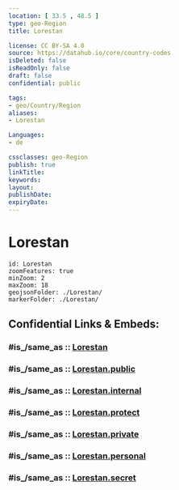 ```yaml
---
location: [ 33.5 , 48.5 ] 
type: geo-Region
title: Lorestan

license: CC BY-SA 4.0
source: https://datahub.io/core/country-codes
isDeleted: false
isReadOnly: false
draft: false
confidential: public

tags:
- geo/Country/Region
aliases:
- Lorestan

Languages:
- de

cssclasses: geo-Region
publish: true
linkTitle: 
keywords: 
layout: 
publishDate: 
expiryDate: 
---
```


# Lorestan

```leaflet
id: Lorestan
zoomFeatures: true 
minZoom: 2 
maxZoom: 18
geojsonFolder: ./Lorestan/
markerFolder: ./Lorestan/
```


## Confidential Links & Embeds: 

### #is_/same_as :: [Lorestan](/_Standards/Earth/Continent/Asia/Asia~West/Iran/provinces~Iran/Lorestan.md) 

### #is_/same_as :: [Lorestan.public](/_public/Earth/Continent/Asia/Asia~West/Iran/provinces~Iran/Lorestan.public.md) 

### #is_/same_as :: [Lorestan.internal](/_internal/Earth/Continent/Asia/Asia~West/Iran/provinces~Iran/Lorestan.internal.md) 

### #is_/same_as :: [Lorestan.protect](/_protect/Earth/Continent/Asia/Asia~West/Iran/provinces~Iran/Lorestan.protect.md) 

### #is_/same_as :: [Lorestan.private](/_private/Earth/Continent/Asia/Asia~West/Iran/provinces~Iran/Lorestan.private.md) 

### #is_/same_as :: [Lorestan.personal](/_personal/Earth/Continent/Asia/Asia~West/Iran/provinces~Iran/Lorestan.personal.md) 

### #is_/same_as :: [Lorestan.secret](/_secret/Earth/Continent/Asia/Asia~West/Iran/provinces~Iran/Lorestan.secret.md)

